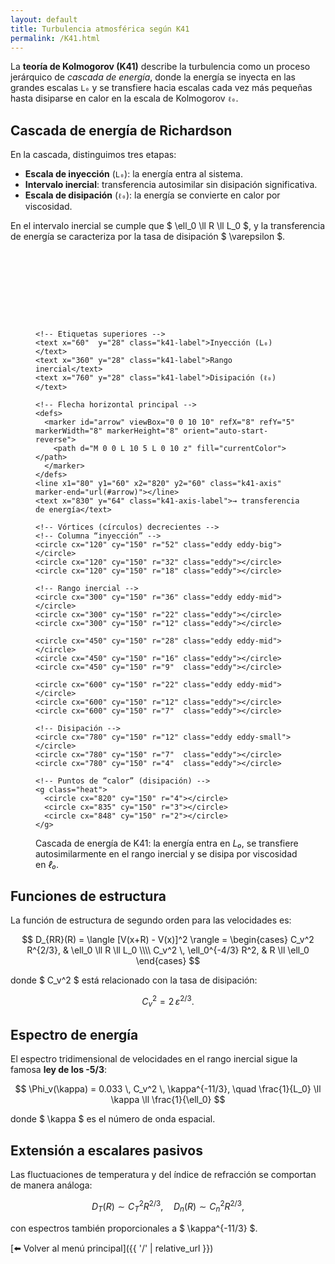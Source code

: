 ```yaml
---
layout: default
title: Turbulencia atmosférica según K41
permalink: /K41.html
---
```


La **teoría de Kolmogorov (K41)** describe la turbulencia como un proceso
jerárquico de *cascada de energía*, donde la energía se inyecta en las grandes escalas
`L₀` y se transfiere hacia escalas cada vez más pequeñas hasta disiparse en calor
en la escala de Kolmogorov `ℓ₀`.

## Cascada de energía de Richardson

En la cascada, distinguimos tres etapas:

- **Escala de inyección** (`L₀`): la energía entra al sistema.
- **Intervalo inercial**: transferencia autosimilar sin disipación significativa.
- **Escala de disipación** (`ℓ₀`): la energía se convierte en calor por viscosidad.

En el intervalo inercial se cumple que $ \ell_0 \ll R \ll L_0 $, y la transferencia de energía se
caracteriza por la tasa de disipación $ \varepsilon $.

<figure class="k41-cascade">
  <svg viewBox="0 0 900 240" role="img" aria-labelledby="k41Title k41Desc">
    <title id="k41Title">Cascada de energía de Kolmogorov (K41)</title>
    <desc id="k41Desc">
      Energía inyectada en grandes escalas que se transfiere a escalas menores
      hasta disiparse por viscosidad en la escala de Kolmogorov.
    </desc>

    <!-- Etiquetas superiores -->
    <text x="60"  y="28" class="k41-label">Inyección (L₀)</text>
    <text x="360" y="28" class="k41-label">Rango inercial</text>
    <text x="760" y="28" class="k41-label">Disipación (ℓ₀)</text>

    <!-- Flecha horizontal principal -->
    <defs>
      <marker id="arrow" viewBox="0 0 10 10" refX="8" refY="5" markerWidth="8" markerHeight="8" orient="auto-start-reverse">
        <path d="M 0 0 L 10 5 L 0 10 z" fill="currentColor"></path>
      </marker>
    </defs>
    <line x1="80" y1="60" x2="820" y2="60" class="k41-axis" marker-end="url(#arrow)"></line>
    <text x="830" y="64" class="k41-axis-label">→ transferencia de energía</text>

    <!-- Vórtices (círculos) decrecientes -->
    <!-- Columna “inyección” -->
    <circle cx="120" cy="150" r="52" class="eddy eddy-big"></circle>
    <circle cx="120" cy="150" r="32" class="eddy"></circle>
    <circle cx="120" cy="150" r="18" class="eddy"></circle>

    <!-- Rango inercial -->
    <circle cx="300" cy="150" r="36" class="eddy eddy-mid"></circle>
    <circle cx="300" cy="150" r="22" class="eddy"></circle>
    <circle cx="300" cy="150" r="12" class="eddy"></circle>

    <circle cx="450" cy="150" r="28" class="eddy eddy-mid"></circle>
    <circle cx="450" cy="150" r="16" class="eddy"></circle>
    <circle cx="450" cy="150" r="9"  class="eddy"></circle>

    <circle cx="600" cy="150" r="22" class="eddy eddy-mid"></circle>
    <circle cx="600" cy="150" r="12" class="eddy"></circle>
    <circle cx="600" cy="150" r="7"  class="eddy"></circle>

    <!-- Disipación -->
    <circle cx="780" cy="150" r="12" class="eddy eddy-small"></circle>
    <circle cx="780" cy="150" r="7"  class="eddy"></circle>
    <circle cx="780" cy="150" r="4"  class="eddy"></circle>

    <!-- Puntos de “calor” (disipación) -->
    <g class="heat">
      <circle cx="820" cy="150" r="4"></circle>
      <circle cx="835" cy="150" r="3"></circle>
      <circle cx="848" cy="150" r="2"></circle>
    </g>
  </svg>
  <figcaption>
    Cascada de energía de K41: la energía entra en <em>L₀</em>, se transfiere autosimilarmente en el rango inercial y se disipa por viscosidad en <em>ℓ₀</em>.
  </figcaption>
</figure>

## Funciones de estructura

La función de estructura de segundo orden para las velocidades es:

$$
D_{RR}(R) = \langle [V(x+R) - V(x)]^2 \rangle =
\begin{cases}
  C_v^2 R^{2/3}, & \ell_0 \ll R \ll L_0 \\\\
  C_v^2 \, \ell_0^{-4/3} R^2, & R \ll \ell_0
\end{cases}
$$

donde $ C_v^2 $ está relacionado con la tasa de disipación:

$$
C_v^2 = 2 \, \varepsilon^{2/3}.
$$

## Espectro de energía

El espectro tridimensional de velocidades en el rango inercial sigue la famosa
**ley de los -5/3**:

$$
\Phi_v(\kappa) = 0.033 \, C_v^2 \, \kappa^{-11/3}, \quad
\frac{1}{L_0} \ll \kappa \ll \frac{1}{\ell_0}
$$

donde $ \kappa $ es el número de onda espacial.

## Extensión a escalares pasivos

Las fluctuaciones de temperatura y del índice de refracción se comportan de manera análoga:

$$
D_T(R) \sim C_T^2 R^{2/3}, \quad
D_n(R) \sim C_n^2 R^{2/3},
$$

con espectros también proporcionales a $ \kappa^{-11/3} $.

[⬅️ Volver al menú principal]({{ '/' | relative_url }})
